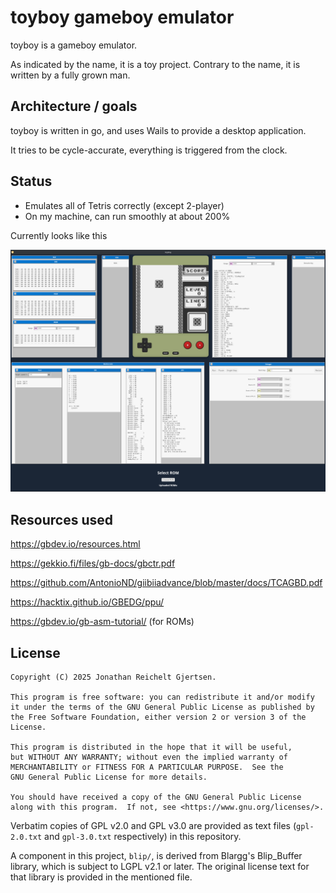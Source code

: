 # toyboy gameboy emulator

toyboy is a gameboy emulator.

As indicated by the name, it is a toy project. 
Contrary to the name, it is written by a fully grown man.

## Architecture / goals

toyboy is written in go, and uses Wails to provide a desktop application.

It tries to be cycle-accurate, everything is triggered from the clock.

## Status

- Emulates all of Tetris correctly (except 2-player)
- On my machine, can run smoothly at about 200%

Currently looks like this

![](screenshot.png)

## Resources used

https://gbdev.io/resources.html

https://gekkio.fi/files/gb-docs/gbctr.pdf

https://github.com/AntonioND/giibiiadvance/blob/master/docs/TCAGBD.pdf

https://hacktix.github.io/GBEDG/ppu/

https://gbdev.io/gb-asm-tutorial/ (for ROMs)

## License

```
Copyright (C) 2025 Jonathan Reichelt Gjertsen.

This program is free software: you can redistribute it and/or modify it under the terms of the GNU General Public License as published by the Free Software Foundation, either version 2 or version 3 of the License.

This program is distributed in the hope that it will be useful,
but WITHOUT ANY WARRANTY; without even the implied warranty of
MERCHANTABILITY or FITNESS FOR A PARTICULAR PURPOSE.  See the
GNU General Public License for more details.

You should have received a copy of the GNU General Public License
along with this program.  If not, see <https://www.gnu.org/licenses/>.
```

Verbatim copies of GPL v2.0 and GPL v3.0 are provided as text files (`gpl-2.0.txt` and `gpl-3.0.txt` respectively) in this repository.

A component in this project, `blip/`, is derived from Blargg's Blip_Buffer library, which is subject to LGPL v2.1 or later. The original license text for that library is provided in the mentioned file.
